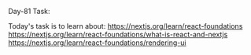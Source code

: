 Day-81 Task:

Today's task is to learn about:
https://nextjs.org/learn/react-foundations
https://nextjs.org/learn/react-foundations/what-is-react-and-nextjs
https://nextjs.org/learn/react-foundations/rendering-ui